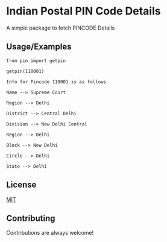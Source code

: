 
# Indian Postal PIN Code Details

A simple package to fetch PINCODE Details

## Usage/Examples

```
from pin import getpin

getpin(110001)

Info for Pincode 110001 is as follows 

Name --> Supreme Court

Region --> Delhi

District --> Central Delhi

Division --> New Delhi Central

Region --> Delhi

Block --> New Delhi

Circle --> Delhi

State --> Delhi

```

## License

[MIT](https://choosealicense.com/licenses/mit/)

## Contributing

Contributions are always welcome!